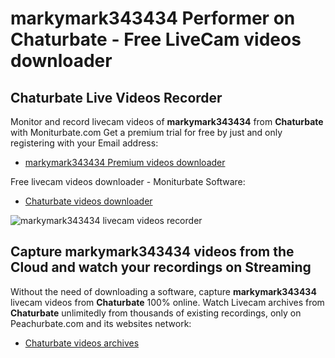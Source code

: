 # markymark343434 Performer on Chaturbate - Free LiveCam videos downloader

## Chaturbate Live Videos Recorder

Monitor and record livecam videos of **markymark343434** from **Chaturbate** with Moniturbate.com
Get a premium trial for free by just and only registering with your Email address:
* [markymark343434 Premium videos downloader](https://moniturbate.com/request-demo-licence-key.html)

Free livecam videos downloader - Moniturbate Software:
* [Chaturbate videos downloader](https://moniturbate.com/moniturbate-download-software.html)

![markymark343434 livecam videos recorder](https://peachurnet.com/templates/moniturbate-software.png)


## Capture markymark343434 videos from the Cloud and watch your recordings on Streaming

Without the need of downloading a software, capture **markymark343434** livecam videos from **Chaturbate** 100% online.
Watch Livecam archives from **Chaturbate** unlimitedly from thousands of existing recordings, only on Peachurbate.com and its websites network:
* [Chaturbate videos archives](https://peachurnet.com/)